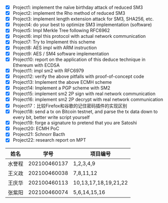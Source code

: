 - [x] Project1: implement the naïve birthday attack of reduced SM3
- [x] Project2: implement the Rho method of reduced SM3
- [x] Project3: implement length extension attack for SM3, SHA256, etc.
- [x] Project4: do your best to optimize SM3 implementation (software)
- [x] Project5: Impl Merkle Tree following RFC6962
- [x] Project6: impl this protocol with actual network communication
- [x] Project7: Try to Implement this scheme
- [x] Project8: AES impl with ARM instruction
- [x] Project9: AES / SM4 software implementation
- [x] Project10: report on the application of this deduce technique in Ethereum with ECDSA
- [x] Project11: impl sm2 with RFC6979
- [x] Project12: verify the above pitfalls with proof-of-concept code
- [x] Project13: Implement the above ECMH scheme
- [x] Project14: Implement a PGP scheme with SM2
- [x] Project15: implement sm2 2P sign with real network communication
- [x] Project16: implement sm2 2P decrypt with real network communication
- [x] Project17：比较Firefox和谷歌的记住密码插件的实现区别
- [x] Project18: send a tx on Bitcoin testnet, and parse the tx data down to every bit, better write script yourself
- [x] Project19: forge a signature to pretend that you are Satoshi
- [x] Project20: ECMH PoC
- [x] Project21: Schnorr Bacth
- [x] Project22: research report on MPT

|姓名|学号|项目编号|
|-----|-----|-----|
|水誉程|202100460137|1,2,3,4,9|
|王义政|202100460038|7,8,11,12|
|王庆华|202100460113|10,13,17,18,19,21,22|
|张紫阳|202100460074|5,6,14,15,16|
